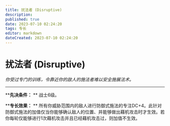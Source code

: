 ```yaml
---
title: 扰法者 (Disruptive)
description: 
published: true
date: 2023-07-10 02:24:20
tags: 专长
editor: markdown
dateCreated: 2023-07-10 02:24:20
---
```


# 扰法者 (Disruptive)

_你受过专门的训练，令靠近你的敌人的施法者难以安全施展法术。_

---

****先决条件：** ** 战士6级。

****专长效果：** **
所有你威胁范围内的敌人进行防御式施法的专注DC+4。此针对防御式施法的加值仅当你能够确认敌人的位置、并能够做出藉机攻击时才生效。若你每轮仅能够进行1次藉机攻击并且已经藉机攻击过，则加值不生效。

